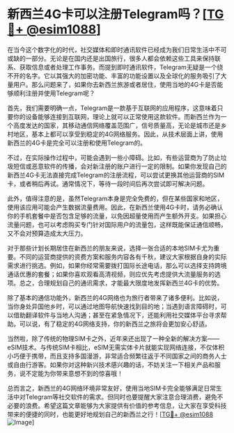 # 新西兰4G卡可以注册Telegram吗？[[TG💪+ @esim1088](https://t.me/s/esim1088)]

在当今这个数字化的时代，社交媒体和即时通讯软件已经成为我们日常生活中不可或缺的一部分。无论是在国内还是出国旅行，很多人都会依赖这些工具来保持联系、获取信息或者处理工作事务。而提到即时通讯软件，Telegram无疑是一个绕不开的名字。它以其强大的加密功能、丰富的功能设置以及全球化的服务吸引了大量用户。那么问题来了，如果你去新西兰旅游或者居住，使用当地的4G卡是否能够顺利注册并使用Telegram呢？

首先，我们需要明确一点，Telegram是一款基于互联网的应用程序，这意味着只要你的设备能够连接到互联网，理论上就可以正常使用这款软件。而新西兰作为一个高度发达的国家，其移动通信网络覆盖范围广，信号质量高，无论是城市还是乡村地区，基本上都可以享受到稳定的4G网络服务。因此，从技术层面上讲，使用新西兰的4G卡是完全可以注册和使用Telegram的。

不过，在实际操作过程中，可能会遇到一些小障碍。比如，有些运营商为了防止垃圾短信或恶意软件的传播，会对新注册的账户进行一定的限制。如果你发现自己的新西兰4G卡无法直接完成Telegram的注册流程，可以尝试更换其他运营商的SIM卡，或者稍后再试。通常情况下，等待一段时间后再次尝试即可解决问题。

此外，值得注意的是，虽然Telegram本身是完全免费的，但在某些国家和地区，使用该应用可能会产生数据流量费用。因此，在新西兰使用4G卡时，请务必确认你的手机套餐中是否包含足够的流量，以免因超量使用而产生额外开支。如果担心流量问题，也可以考虑购买专门针对国际用户的流量包，这样既能保证通信顺畅，又不会对预算造成太大压力。

对于那些计划长期居住在新西兰的朋友来说，选择一张合适的本地SIM卡尤为重要。不同的运营商提供的资费方案和服务内容各有千秋，建议大家根据自身的实际需求进行挑选。例如，如果你经常需要拨打国际长途电话，那么可以选择支持跨境通话优惠的套餐；如果你喜欢观看高清视频，则应优先考虑提供大流量服务的选项。总之，合理规划自己的通讯需求，才能最大限度地发挥新西兰4G卡的优势。

除了基本的通信功能外，新西兰的4G网络也为旅行者带来了诸多便利。比如说，当你身处异国他乡时，可以通过地图导航快速找到目的地；当遇到语言障碍时，可以借助翻译软件与当地人沟通；甚至在紧急情况下，还能利用社交媒体平台寻求帮助。可以说，有了稳定的4G网络支持，你的新西兰之旅将会更加安心舒适。

当然啦，除了传统的物理SIM卡之外，近年来还出现了一种全新的解决方案——eSIM技术。与传统SIM卡相比，eSIM无需实体卡片就能实现网络连接，不仅体积小巧便于携带，而且支持多国漫游，非常适合频繁往返于不同国家之间的商务人士或自由行游客。如果你对这种新兴技术感兴趣的话，不妨关注一下相关产品和服务，说不定能为你带来意想不到的惊喜哦！

总而言之，新西兰的4G网络环境非常友好，使用当地SIM卡完全能够满足日常生活中对Telegram等社交软件的需求。但同时也要提醒大家注意合理消费，避免不必要的浪费。希望这篇文章能够为大家提供有价值的参考信息，让大家在享受科技带来的便捷的同时，也能更好地规划自己的新西兰之行！[[TG💪+ @esim1088](https://t.me/s/esim1088) ![Image](https://i.postimg.cc/4NQfJmqS/Snipaste-2025-05-13-00-14-12.png)]